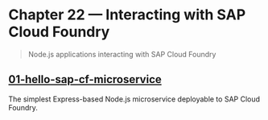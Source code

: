 # Chapter 22 &mdash; Interacting with SAP Cloud Foundry
> Node.js applications interacting with SAP Cloud Foundry

## [01-hello-sap-cf-microservice](./01-hello-sap-cf-microservice/)
The simplest Express-based Node.js microservice deployable to SAP Cloud Foundry.
